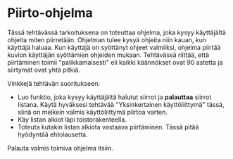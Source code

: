 # Piirto-ohjelma

Tässä tehtävässä tarkoituksena on toteuttaa ohjelma, joka kysyy käyttäjältä ohjeita miten piirretään. Ohjelman tulee kysyä ohjeita niin kauan, kun käyttäjä haluaa. Kun käyttäjä on syöttänyt ohjeet valmiiksi, ohjelma piirtää kuvion käyttäjän syöttämien ohjeiden mukaan. Tehtävässä riittää, että piirtäminen toimii "palikkamaisesti" eli kaikki käännökset ovat 90 astetta ja siirtymät ovat yhtä pitkiä.

Vinkkejä tehtävän suoritukseen:

- Luo funktio, joka kysyy käyttäjältä halutut siirrot ja **palauttaa** siirrot listana. Käytä hyväksesi tehtävää "Yksinkertainen käyttöliittymä" tässä, siinä on melkein valmis käyttöliittymä piirtoa varten.
- Käy listan alkiot läpi toistorakenteella.
- Toteuta kutakin listan alkiota vastaava piirtäminen. Tässä pitää hyödyntää ehtolausetta.

Palauta valmis toimiva ohjelma itsiin.